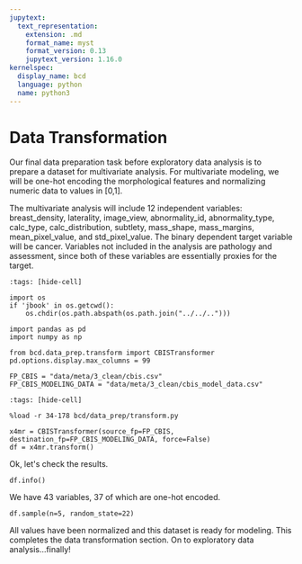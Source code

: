```yaml
---
jupytext:
  text_representation:
    extension: .md
    format_name: myst
    format_version: 0.13
    jupytext_version: 1.16.0
kernelspec:
  display_name: bcd
  language: python
  name: python3
---
```


# Data Transformation

Our final data preparation task before exploratory data analysis is to prepare a dataset for multivariate analysis.   For multivariate modeling, we will be one-hot encoding the morphological features and normalizing numeric data to values in [0,1]. 

The multivariate analysis will include 12 independent variables: breast_density, laterality, image_view, abnormality_id, abnormality_type,  calc_type, calc_distribution, subtlety, mass_shape, mass_margins, mean_pixel_value, and std_pixel_value. The binary dependent target variable will be cancer. Variables not included in the analysis are pathology and assessment, since both of these variables are essentially proxies for the target.

```{code-cell} ipython3
:tags: [hide-cell]

import os
if 'jbook' in os.getcwd():
    os.chdir(os.path.abspath(os.path.join("../../..")))

import pandas as pd
import numpy as np

from bcd.data_prep.transform import CBISTransformer
pd.options.display.max_columns = 99
```

```{code-cell} ipython3
FP_CBIS = "data/meta/3_clean/cbis.csv"
FP_CBIS_MODELING_DATA = "data/meta/3_clean/cbis_model_data.csv"
```

```{code-cell} ipython3
:tags: [hide-cell]

%load -r 34-178 bcd/data_prep/transform.py
```

```{code-cell} ipython3
x4mr = CBISTransformer(source_fp=FP_CBIS, destination_fp=FP_CBIS_MODELING_DATA, force=False)
df = x4mr.transform()
```

Ok, let's check the results.

```{code-cell} ipython3
df.info()
```

We have 43 variables, 37 of which are one-hot encoded.

```{code-cell} ipython3
df.sample(n=5, random_state=22)
```

All values have been normalized and this dataset is ready for modeling. This completes the data transformation section. On to exploratory data analysis...finally!
